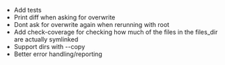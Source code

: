 - Add tests
- Print diff when asking for overwrite
- Dont ask for overwrite again when rerunning with root
- Add check-coverage for checking how much of the files in the files_dir are actually symlinked
- Support dirs with --copy
- Better error handling/reporting
